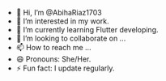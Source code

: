 - 👋 Hi, I’m @AbihaRiaz1703
- 👀 I’m interested in my work.
- 🌱 I’m currently learning Flutter developing.
- 💞️ I’m looking to collaborate on ...
- 📫 How to reach me ...
- 😄 Pronouns: She/Her.
- ⚡ Fun fact: I update regularly. 

<!---
AbihaRiaz1703/AbihaRiaz1703 is a ✨ special ✨ repository because its `README.md` (this file) appears on your GitHub profile.
You can click the Preview link to take a look at your changes.
--->
